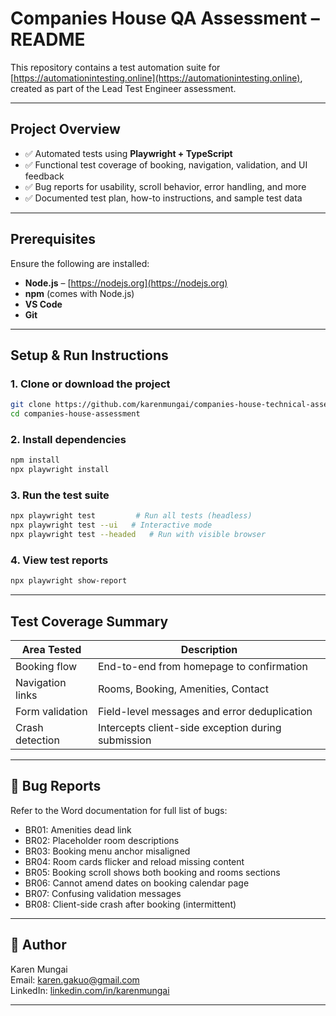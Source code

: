 # Companies House QA Assessment – README

This repository contains a test automation suite for [https://automationintesting.online](https://automationintesting.online), created as part of the Lead Test Engineer assessment.

---

## Project Overview

- ✅ Automated tests using **Playwright + TypeScript**
- ✅ Functional test coverage of booking, navigation, validation, and UI feedback
- ✅ Bug reports for usability, scroll behavior, error handling, and more
- ✅ Documented test plan, how-to instructions, and sample test data

---

## Prerequisites

Ensure the following are installed:
- **Node.js** – [https://nodejs.org](https://nodejs.org)
- **npm** (comes with Node.js)
- **VS Code** 
- **Git** 

---

## Setup & Run Instructions

### 1. Clone or download the project
```bash
git clone https://github.com/karenmungai/companies-house-technical-assessment.git
cd companies-house-assessment
```

### 2. Install dependencies
```bash
npm install
npx playwright install
```

### 3. Run the test suite
```bash
npx playwright test         # Run all tests (headless)
npx playwright test --ui   # Interactive mode
npx playwright test --headed   # Run with visible browser
```

### 4. View test reports
```bash
npx playwright show-report
```

---

## Test Coverage Summary

| Area Tested         | Description                                           |
|---------------------|-------------------------------------------------------|
| Booking flow        | End-to-end from homepage to confirmation              |
| Navigation links    | Rooms, Booking, Amenities, Contact                   |
| Form validation     | Field-level messages and error deduplication         |
| Crash detection     | Intercepts client-side exception during submission   |

---

## 🐞 Bug Reports
Refer to the Word documentation for full list of bugs:
- BR01: Amenities dead link
- BR02: Placeholder room descriptions
- BR03: Booking menu anchor misaligned
- BR04: Room cards flicker and reload missing content
- BR05: Booking scroll shows both booking and rooms sections
- BR06: Cannot amend dates on booking calendar page
- BR07: Confusing validation messages
- BR08: Client-side crash after booking (intermittent)

---

## 👤 Author
Karen Mungai  
Email: karen.gakuo@gmail.com  
LinkedIn: [linkedin.com/in/karenmungai](https://www.linkedin.com/in/karenmungai)

---
